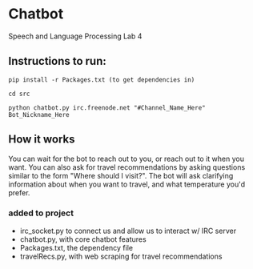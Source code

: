 # Chatbot
Speech and Language Processing Lab 4

## Instructions to run:
```pip install -r Packages.txt (to get dependencies in)```

```cd src``` 

```python chatbot.py irc.freenode.net "#Channel_Name_Here" Bot_Nickname_Here```


## How it works

You can wait for the bot to reach out to you, or reach out to it
when you want. You can also ask for travel recommendations by asking 
questions similar to the form "Where should I visit?". The bot will
ask clarifying information about when you want to travel, and what
temperature you'd prefer. 

### added to project
- irc_socket.py to connect us and allow us to interact w/ IRC server
- chatbot.py, with core chatbot features
- Packages.txt, the dependency file
- travelRecs.py, with web scraping for travel recommendations


